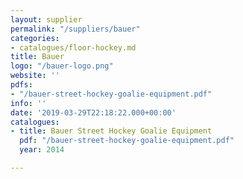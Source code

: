 ```yaml
---
layout: supplier
permalink: "/suppliers/bauer"
categories:
- catalogues/floor-hockey.md
title: Bauer
logo: "/bauer-logo.png"
website: ''
pdfs:
- "/bauer-street-hockey-goalie-equipment.pdf"
info: ''
date: '2019-03-29T22:18:22.000+00:00'
catalogues:
- title: Bauer Street Hockey Goalie Equipment
  pdf: "/bauer-street-hockey-goalie-equipment.pdf"
  year: 2014

---
```

